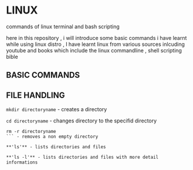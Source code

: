 # LINUX
commands of linux terminal and bash scripting

here in this repository , i will introduce some basic commands i have learnt while using linux distro , I have learnt linux from various sources inlcuding youtube and books which include the linux commandline , shell scripting bible 

## BASIC COMMANDS



## FILE HANDLING

`mkdir directoryname`  - creates a directory 

`cd directoryname` - changes directory to the specifid directory

```
rm -r directoryname
``` - removes a non empty directory

**'ls'** - lists directories and files 

**'ls -l'** - lists directories and files with more detail informations




